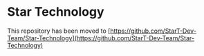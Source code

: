 # Star Technology

This repository has been moved to [https://github.com/StarT-Dev-Team/Star-Technology](https://github.com/StarT-Dev-Team/Star-Technology)
